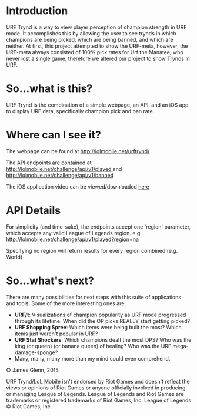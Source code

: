# Introduction

URF Trynd is a way to view player perception of champion strength in URF mode. It accomplishes this by allowing the user to see trynds in which champions are being picked, which are being banned, and which are neither. At first, this project attempted to show the URF-meta, however, the URF-meta always consisted of 100% pick rates for Urf the Manatee, who never lost a single game, therefore we altered our project to show Trynds in URF.

# So...what is this?
URF Trynd is the combination of a simple webpage, an API, and an iOS app to display URF data, specifically champion pick and ban rate.

# Where can I see it?
The webpage can be found at http://lolmobile.net/urftrynd/

The API endpoints are contained at http://lolmobile.net/challenge/api/v1/played and http://lolmobile.net/challenge/api/v1/banned

The iOS application video can be viewed/downloaded [here](http://lolmobile.net/cdn/urftrynd_demo.mov)

# API Details
For simplicity (and time-sake), the endpoints accept one 'region' parameter, which accepts any valid League of Legends region.
e.g. http://lolmobile.net/challenge/api/v1/played?region=na

Specifying no region will return results for every region combined (e.g. World)

# So...what's next?
There are many possibilities for next steps with this suite of applications and tools. Some of the more interesting ones are:
- **URF/t**: Visualizations of champion popularity as URF mode progressed through its lifetime. When did the OP picks REALLY start getting picked?
- **URF Shopping Spree**: Which items were being built the most? Which items just weren't popular in URF?
- **URF Stat Shockers**: Which champions dealt the most DPS? Who was the king (or queen) (or banana queen) of healing? Who was the URF mega-damage-sponge?
- Many, many, many more than my mind could even comprehend.

© James Glenn, 2015.

URF Trynd/LoL Mobile isn't endorsed by Riot Games and doesn't reflect the views or opinions of Riot Games or anyone officially involved in producing or managing League of Legends. League of Legends and Riot Games are trademarks or registered trademarks of Riot Games, Inc. League of Legends © Riot Games, Inc.